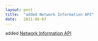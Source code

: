 ```yaml
---
layout: post
title:  "added Network Information API"
date:   2011-06-07
---
```


added [Network Information API](http://www.w3.org/TR/netinfo-api/)

